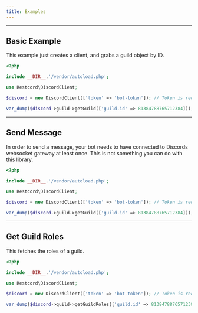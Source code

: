 ```yaml
---
title: Examples
---
```

---
## Basic Example

This example just creates a client, and grabs a guild object by ID.

```php
<?php

include __DIR__.'/vendor/autoload.php';

use Restcord\DiscordClient;

$discord = new DiscordClient(['token' => 'bot-token']); // Token is required

var_dump($discord->guild->getGuild(['guild.id' => 81384788765712384]));
```
---
## Send Message

In order to send a message, your bot needs to have connected to Discords websocket gateway at least once.
This is not something you can do with this library. 

```php
<?php

include __DIR__.'/vendor/autoload.php';

use Restcord\DiscordClient;

$discord = new DiscordClient(['token' => 'bot-token']); // Token is required

var_dump($discord->guild->getGuild(['guild.id' => 81384788765712384]));
```
---
## Get Guild Roles

This fetches the roles of a guild.

```php
<?php

include __DIR__.'/vendor/autoload.php';

use Restcord\DiscordClient;

$discord = new DiscordClient(['token' => 'bot-token']); // Token is required

var_dump($discord->guild->getGuildRoles(['guild.id' => 81384788765712384]));
```
